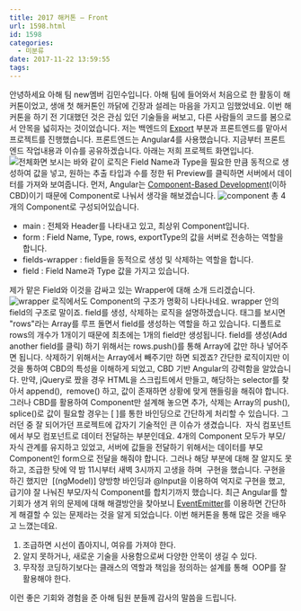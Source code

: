 ```yaml
---
title: 2017 해커톤 – Front
url: 1598.html
id: 1598
categories:
  - 미분류
date: 2017-11-22 13:59:55
tags:
---
```


안녕하세요 아해 팀 new멤버 김민수입니다. 아해 팀에 들어와서 처음으로 한 활동이 해커톤이었고, 생애 첫 해커톤인 까닭에 긴장과 설레는 마음을 가지고 임했었네요. 이번 해커톤을 하기 전 기대했던 것은 관심 있던 기술들을 써보고, 다른 사람들의 코드를 봄으로서 안목을 넓히자는 것이었습니다. 저는 백엔드의 [Export](https://ahea.wordpress.com/2017/10/12/2017-%ED%95%B4%EC%BB%A4%ED%86%A4-1%EC%9E%A5-intro-export/) 부분과 프론트엔드를 맡아서 프로젝트를 진행했습니다. 프론트엔드는 Angular4를 사용했습니다. 지금부터 프론트엔드 작업내용과 이슈를 공유하겠습니다. 아래는 저희 프로젝트 화면입니다. ![전체화면](https://ahea.files.wordpress.com/2017/11/eca084ecb2b4ed9994eba9b4.png) 보시는 바와 같이 로직은 Field Name과 Type을 필요한 만큼 동적으로 생성하여 값을 넣고, 원하는 추출 타입과 수를 정한 뒤 Preview를 클릭하면 서버에서 데이터를 가져와 보여줍니다. 먼저, Angular는 [Component-Based Development](https://ko.wikipedia.org/wiki/%EC%BB%B4%ED%8F%AC%EB%84%8C%ED%8A%B8_%EA%B8%B0%EB%B0%98_%EC%86%8C%ED%94%84%ED%8A%B8%EC%9B%A8%EC%96%B4_%EA%B3%B5%ED%95%99)(이하 CBD)이기 때문에 Component로 나눠서 생각을 해보겠습니다. ![component](https://ahea.files.wordpress.com/2017/11/component.png) 총 4개의 Component로 구성되어있습니다.

*   main : 전체와 Header를 나타내고 있고, 최상위 Component입니다.
*   form : Field Name, Type, rows, exportType의 값을 서버로 전송하는 역할을 합니다.
*   fields-wrapper : field들을 동적으로 생성 및 삭제하는 역할을 합니다.
*   field : Field Name과 Type 값을 가지고 있습니다. 

제가 맡은 Field와 이것을 감싸고 있는 Wrapper에 대해 소개 드리겠습니다. ![wrapper](https://ahea.files.wordpress.com/2017/11/wrapper.png) 로직에서도 Component의 구조가 명확히 나타나네요. wrapper 안의 field의 구조로 말이죠. field를 생성, 삭제하는 로직을 설명하겠습니다. <ng-container>태그를 보시면 "rows"라는 Array를 루프 돌면서 field를 생성하는 역할을 하고 있습니다. 디폴트로 rows의 개수가 1개이기 때문에 최초에는 1개의 field만 생성됩니다. field를 생성(Add another field를 클릭) 하기 위해서는 rows.push()를 통해 Array에 값만 하나 넣어주면 됩니다. 삭제하기 위해서는 Array에서 빼주기만 하면 되겠죠? 간단한 로직이지만 이것을 통하여 CBD의 특성을 이해하게 되었고, CBD 기반 Angular의 강력함을 알았습니다. 만약, jQuery로 짰을 경우 HTML을 스크립트에서 만들고, 해당하는 selector를 찾아서 append(),  remove() 하고, 값이 존재하면 상황에 맞게 핸들링을 해줘야 합니다. 그러나 CBD를 활용하여 Component만 설계해 놓으면 추가, 삭제는 Array의 push(), splice()로 값이 필요할 경우는 \[ \]를 통한 바인딩으로 간단하게 처리할 수 있습니다. 그러던 중 잘 되어가던 프로젝트에 갑자기 기술적인 큰 이슈가 생겼습니다.  자식 컴포넌트에서 부모 컴포넌트로 데이터 전달하는 부분인데요. 4개의 Component 모두가 부모/자식 관계를 유지하고 있었고, 서버에 값들을 전달하기 위해서는 데이터를 부모 Component인 form으로 전달을 해줘야 합니다. 그러나 해당 부분에 대해 잘 알지도 못하고, 조급한 탓에 약 밤 11시부터 새벽 3시까지 고생을 하며  구현을 했습니다. 구현을 하긴 했지만  \[(ngModel)\] 양방향 바인딩과 @Input을 이용하여 억지로 구현을 했고, 급기야 잘 나눠진 부모/자식 Component를 합치기까지 했습니다. 최근 Angular를 할 기회가 생겨 위의 문제에 대해 해결방안을 찾아보니 [EventEmitter](https://angular.io/api/core/EventEmitter)를 이용하면 간단하게 해결할 수 있는 문제라는 것을 알게 되었습니다. 이번 해커톤을 통해 많은 것을 배우고 느꼈는데요.

1.  조급하면 시선이 좁아지니, 여유를 가져야 한다.
2.  알지 못하거나, 새로운 기술을 사용함으로써 다양한 안목이 생길 수 있다.
3.  무작정 코딩하기보다는 클래스의 역할과 책임을 정의하는 설계를 통해  OOP를 잘 활용해야 한다.

이런 좋은 기회와 경험을 준 아해 팀원 분들께 감사의 말씀을 드립니다.